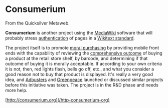 
# Consumerium

From the Quicksilver Metaweb.

**Consumerium** is another project using the [MediaWiki](/mediawiki) software that will probably stress [authentication](/authentication) of pages in a [Wikitext standard](/wikitext-standard).

The project itself is to promote [moral purchasing](/moral-purchasing) by providing mobile front ends with the capability of reviewing the [comprehensive outcome](/comprehensive-outcome) of buying a product at the retail store shelf, by barcode, and determining if that outcome of buying it is morally acceptable. If according to your own criteria it is not, then, red lights flash, bells go off, etc., and what you consider a good reason not to buy that product is displayed. It's really a very good idea, and [Adbusters](/adbusters) and [Greenpeace](/greenpeace) launched or discussed similar projects before this initiative was taken. The project is in the R&D phase and needs more help.

[http://consumerium.org](/http-consumerium-org)
